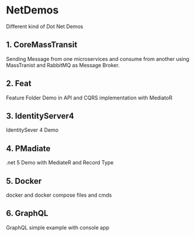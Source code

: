 # NetDemos
Different kind of Dot Net Demos

## 1. CoreMassTransit
Sending Message from one microservices and consume from another using MassTranist and RabbitMQ as Message Broker.

## 2. Feat
Feature Folder Demo in API and CQRS implementation with MediatoR

## 3. IdentityServer4 
IdentitySever 4 Demo

## 4. PMadiate
.net 5 Demo with MediateR and Record Type

## 5. Docker
docker and docker compose files and cmds
## 6. GraphQL
GraphQL simple example with console app
